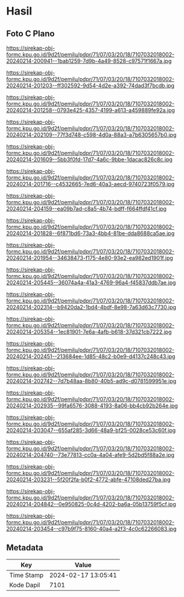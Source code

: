 # Hasil

## Foto C Plano

https://sirekap-obj-formc.kpu.go.id/9d2f/pemilu/pdpr/71/07/03/20/18/7107032018002-20240214-200941--1bab1259-7d9b-4a49-8528-c97571f1667a.jpg

https://sirekap-obj-formc.kpu.go.id/9d2f/pemilu/pdpr/71/07/03/20/18/7107032018002-20240214-201203--ff302592-9d54-4d2e-a392-74dad3f7bcdb.jpg

https://sirekap-obj-formc.kpu.go.id/9d2f/pemilu/pdpr/71/07/03/20/18/7107032018002-20240214-201258--0793e425-4357-4199-a613-a459889fe92a.jpg

https://sirekap-obj-formc.kpu.go.id/9d2f/pemilu/pdpr/71/07/03/20/18/7107032018002-20240214-202109--77f3d748-c598-4d0a-88a3-a7b6305657b0.jpg

https://sirekap-obj-formc.kpu.go.id/9d2f/pemilu/pdpr/71/07/03/20/18/7107032018002-20240214-201609--5bb3f0fd-17d7-4a6c-9bbe-1dacac826c8c.jpg

https://sirekap-obj-formc.kpu.go.id/9d2f/pemilu/pdpr/71/07/03/20/18/7107032018002-20240214-201716--c4532665-7ed6-40a3-aecd-9740723f0579.jpg

https://sirekap-obj-formc.kpu.go.id/9d2f/pemilu/pdpr/71/07/03/20/18/7107032018002-20240214-204159--ea09b7ad-c8a5-4b74-bdff-f664ffdf41cf.jpg

https://sirekap-obj-formc.kpu.go.id/9d2f/pemilu/pdpr/71/07/03/20/18/7107032018002-20240214-201828--6f871bd6-73a3-4bb4-81be-dda8688ca5ae.jpg

https://sirekap-obj-formc.kpu.go.id/9d2f/pemilu/pdpr/71/07/03/20/18/7107032018002-20240214-201954--34638473-f175-4e80-93e2-ea982ed1901f.jpg

https://sirekap-obj-formc.kpu.go.id/9d2f/pemilu/pdpr/71/07/03/20/18/7107032018002-20240214-205445--36074a4a-41a3-4769-96a4-f45837ddb7ae.jpg

https://sirekap-obj-formc.kpu.go.id/9d2f/pemilu/pdpr/71/07/03/20/18/7107032018002-20240214-202314--b9420da2-1bd4-4bdf-8e98-7a63d63c7730.jpg

https://sirekap-obj-formc.kpu.go.id/9d2f/pemilu/pdpr/71/07/03/20/18/7107032018002-20240214-205354--1ec81901-7e6a-4afb-b618-37d321cb7222.jpg

https://sirekap-obj-formc.kpu.go.id/9d2f/pemilu/pdpr/71/07/03/20/18/7107032018002-20240214-202451--213684ee-1d85-48c2-b0e9-d4137c248c43.jpg

https://sirekap-obj-formc.kpu.go.id/9d2f/pemilu/pdpr/71/07/03/20/18/7107032018002-20240214-202742--7d7b48aa-8b80-40b5-ad9c-d0781599951e.jpg

https://sirekap-obj-formc.kpu.go.id/9d2f/pemilu/pdpr/71/07/03/20/18/7107032018002-20240214-202935--99fa6576-3088-4193-8a06-bb4cb92b264e.jpg

https://sirekap-obj-formc.kpu.go.id/9d2f/pemilu/pdpr/71/07/03/20/18/7107032018002-20240214-203047--655af285-3d66-48a9-bf25-0028ce53c60f.jpg

https://sirekap-obj-formc.kpu.go.id/9d2f/pemilu/pdpr/71/07/03/20/18/7107032018002-20240214-204740--73e77813-cc0a-4a04-afe9-5d2bd5f88a2e.jpg

https://sirekap-obj-formc.kpu.go.id/9d2f/pemilu/pdpr/71/07/03/20/18/7107032018002-20240214-203231--5f20f2fa-b0f2-4772-abfe-47108ded27ba.jpg

https://sirekap-obj-formc.kpu.go.id/9d2f/pemilu/pdpr/71/07/03/20/18/7107032018002-20240214-204842--0e950825-0c4d-4202-ba6a-05b13759f5cf.jpg

https://sirekap-obj-formc.kpu.go.id/9d2f/pemilu/pdpr/71/07/03/20/18/7107032018002-20240214-203454--c97b9f75-8160-40a4-a2f3-4c0c62266083.jpg


## Metadata

| Key        | Value               |
| ---------- | ------------------- |
| Time Stamp | 2024-02-17 13:05:41 |
| Kode Dapil | 7101                |



